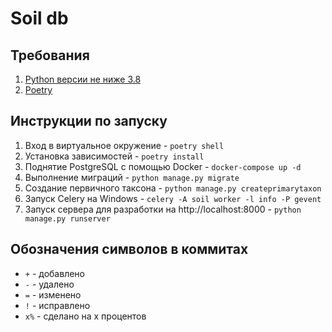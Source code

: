 # Soil db

## Требования

1. [Python версии не ниже 3.8](https://www.python.org/)
2. [Poetry](https://python-poetry.org/)

##  Инструкции по запуску

1. Вход в виртуальное окружение - `poetry shell`
2. Установка зависимостей - `poetry install`
3. Поднятие PostgreSQL с помощью Docker - `docker-compose up -d`
4. Выполнение миграций - `python manage.py migrate` 
5. Создание первичного таксона - `python manage.py createprimarytaxon`
6. Запуск Celery на Windows - `celery -A soil worker -l info -P gevent`
7. Запуск сервера для разработки на http://localhost:8000 - `python manage.py runserver`

## Обозначения символов в коммитах

- `+` - добавлено
- `-` - удалено
- `=` - изменено
- `!` - исправлено
- `x%` - сделано на x процентов
